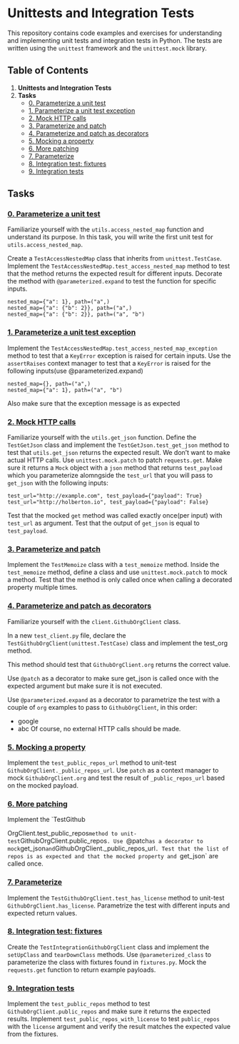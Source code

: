 # Unittests and Integration Tests

This repository contains code examples and exercises for understanding and implementing unit tests and integration tests in Python. The tests are written using the `unittest` framework and the `unittest.mock` library.

## Table of Contents

1. **Unittests and Integration Tests**
2. **Tasks**
    - [0. Parameterize a unit test](#0-parameterize-a-unit-test)
    - [1. Parameterize a unit test exception](#1-parameterize-a-unit-test-exception)
    - [2. Mock HTTP calls](#2-mock-http-calls)
    - [3. Parameterize and patch](#3-parameterize-and-patch)
    - [4. Parameterize and patch as decorators](#4-parameterize-and-patch-as-decorators)
    - [5. Mocking a property](#5-mocking-a-property)
    - [6. More patching](#6-more-patching)
    - [7. Parameterize](#7-parameterize)
    - [8. Integration test: fixtures](#8-integration-test-fixtures)
    - [9. Integration tests](#9-integration-tests)

## Tasks

### [0. Parameterize a unit test](./test_utils.py)
Familiarize yourself with the `utils.access_nested_map` function and understand its purpose. In this task, you will write the first unit test for `utils.access_nested_map`.

Create a `TestAccessNestedMap` class that inherits from `unittest.TestCase`. 
Implement the `TestAccessNestedMap.test_access_nested_map` method to test that the method returns the expected result for different inputs.
Decorate the method with `@parameterized.expand` to test the function for specific inputs.
```
nested_map={"a": 1}, path=("a",)
nested_map={"a": {"b": 2}}, path=("a",)
nested_map={"a": {"b": 2}}, path=("a", "b")
```

### [1. Parameterize a unit test exception](./test_utils.py)
Implement the `TestAccessNestedMap.test_access_nested_map_exception` method to test that a `KeyError` exception is raised for certain inputs. Use the `assertRaises` context manager to test that a `KeyError` is raised for the following inputs(use @parameterized.expand)
```
nested_map={}, path=("a",)
nested_map={"a": 1}, path=("a", "b")
```
Also make sure that the exception message is as expected

### [2. Mock HTTP calls](./test_utils.py)
Familiarize yourself with the `utils.get_json` function.
Define the `TestGetJson` class and implement the `TestGetJson.test_get_json` method to test that `utils.get_json` returns the expected result.
We don’t want to make actual HTTP calls. Use `unittest.mock.patch`  to patch `requests.get`.
Make sure it returns a `Mock` object with a `json` method that returns `test_payload` which you parameterize alomngside the `test_url` that you will pass to `get_json` with the following inputs:
```
test_url="http://example.com", test_payload={"payload": True}
test_url="http://holberton.io", test_payload={"payload": False}
```
Test that the mocked `get` method was called exactly once(per input) with `test_url` as argument.
Test that the output of `get_json` is equal to `test_payload`.


### [3. Parameterize and patch](./test_utils.py)
Implement the `TestMemoize` class with a `test_memoize` method. Inside the `test_memoize` method, define a class and use `unittest.mock.patch` to mock a method. Test that the method is only called once when calling a decorated property multiple times.

### [4. Parameterize and patch as decorators](./test_client.py)

Familiarize yourself with the `client.GithubOrgClient` class.

In a new `test_client.py` file, declare the `TestGithubOrgClient(unittest.TestCase)` class and implement the test_org method.

This method should test that `GithubOrgClient.org` returns the correct value.

Use `@patch` as a decorator to make sure get_json is called once with the expected argument but make sure it is not executed.

Use `@parameterized.expand` as a decorator to parametrize the test with a couple of `org` examples to pass to `GithubOrgClient`, in this order:

- google
- abc
Of course, no external HTTP calls should be made.

### [5. Mocking a property](./test_client.py)
Implement the `test_public_repos_url` method to unit-test `GithubOrgClient._public_repos_url`. Use `patch` as a context manager to mock `GithubOrgClient.org` and test the result of `_public_repos_url` based on the mocked payload.

### [6. More patching](./test_client.py)
Implement the `TestGithub

OrgClient.test_public_repos` method to unit-test `GithubOrgClient.public_repos`. Use `@patch` as a decorator to mock `get_json` and `GithubOrgClient._public_repos_url`. Test that the list of repos is as expected and that the mocked property and `get_json` are called once.

### [7. Parameterize](./test_client.py)
Implement the `TestGithubOrgClient.test_has_license` method to unit-test `GithubOrgClient.has_license`. Parametrize the test with different inputs and expected return values.

### [8. Integration test: fixtures](./test_client.py)
Create the `TestIntegrationGithubOrgClient` class and implement the `setUpClass` and `tearDownClass` methods. Use `@parameterized_class` to parameterize the class with fixtures found in `fixtures.py`. Mock the `requests.get` function to return example payloads.

### [9. Integration tests](./test_client.py)
Implement the `test_public_repos` method to test `GithubOrgClient.public_repos` and make sure it returns the expected results. Implement `test_public_repos_with_license` to test `public_repos` with the `license` argument and verify the result matches the expected value from the fixtures.
